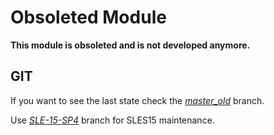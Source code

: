 Obsoleted Module
================

**This module is obsoleted and is not developed anymore.**

GIT
---

If you want to see the last state check the [*master_old*](../master_old) branch.

Use [*SLE-15-SP4*](../SLE-15-SP4) branch for SLES15 maintenance.
